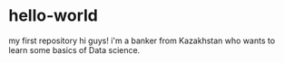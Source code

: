 # hello-world
my first repository
hi guys!
i'm a banker from Kazakhstan who wants to learn some basics of Data science. 
